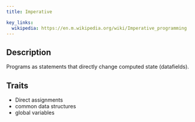 ```yaml
---
title: Imperative 

key_links:
  wikipedia: https://en.m.wikipedia.org/wiki/Imperative_programming
---
```


## Description 

Programs as statements that directly change computed state (datafields).


## Traits

- Direct assignments
- common data structures
- global variables	
